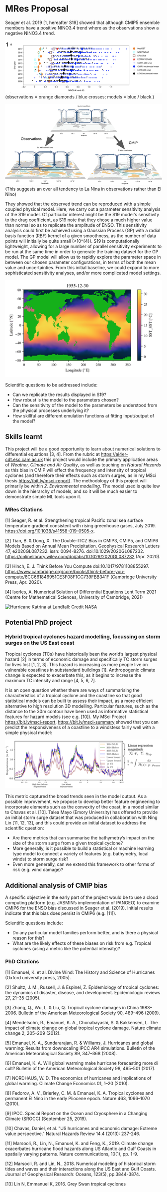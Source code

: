 # MRes Proposal

Seager et al. 2019 [1, hereafter S19] showed that although CMIP5 ensemble members have a positive NINO3.4 trend where as the observations show a negative NINO3.4 trend.

![SST output over spin up period](gifs/trend_graph.png)
(observations = orange diamonds / blue crosses;
 models = blue / black.)

![SST output over spin up period](gifs/trend_graphic.png)
(This suggests an over all tendency to La Nina in observations rather than El Nino)

They showed that the observed trend can be reproduced with a simple coupled physical model.
Here, we carry out a parameter sensitivity analysis of the S19 model. Of particular interest might be the S19 model's sensitivity to the drag coefficient, as S19 note that they chose a much higher value than normal so as to replicate the amplitude of ENSO. This sensitivity analysis could first be achieved using a Gaussian Process (GP) with a radial basis function (RBF) kernel of a given smoothness, as the number of data points will initially be quite small (<10^{4}). S19 is computationally lightweight, allowing for a large number of parallel sensitivity experiments to be run at the same time in order to generate the training dataset for the GP model. The GP model will allow us to rapidly explore the parameter space in between our chosen parameter configurations, in terms of both the mean value and uncertainties. From this initial baseline, we could expand to more sophisticated sensitivity analyses, and/or more complicated model settings.


![SST output over spin up period](gifs/om_diag_SST_SST.gif)


Scientific questions to be addressed include:

- Can we replicate the results displayed in S19?
- How robust is the model to the parameters chosen?
- Can the sensitivity of the model to the parameters be understood from the physical processes underlying it?
- How skillful are different emulation functions at fitting input/output of the model?

## Skills learnt

This project will be a good opportunity to learn about numerical solutions to differential equations [3, 4]. From the rubric at <https://ai4er-cdt.esc.cam.ac.uk> this project would include the primary application areas of _Weather, Climate and Air Quality_, as well as touching on _Natural Hazards_ as this bias in CMIP will effect the frequency and intensity of tropical cyclones (and therefore their effects such as storm surges, as in my MSci thesis <https://bit.ly/msci-report>).  The methodology of this project will primarily be within _2. Environmental modelling_.  The model used is quite low down in the hierarchy of models, and so it will be much easier to demonstrate simple ML tools upon it.

### MRes Citations

[1] Seager,  R. et  al.  Strengthening  tropical  Pacific  zonal  sea  surface  temperature  gradient  consistent  with rising  greenhouse  gases, July 2019. <https://doi.org/10.1038/s41558-019-0505-x>.

[2] Tian, B. & Dong, X. The Double-ITCZ Bias in CMIP3, CMIP5, and CMIP6 Models Based on Annual Mean Precipitation. Geophysical  Research  Letters 47, e2020GL087232. issn: 0094-8276. doi:10.1029/2020GL087232. <https://onlinelibrary.wiley.com/doi/abs/10.1029/2020GL087232> (Apr. 2020).

[3] Hinch,  E. J. Think  Before  You  Compute doi:10.1017/9781108855297. <https://www.cambridge.org/core/books/think-before-you-compute/8CC661846951CE3F08F1CC739FBB341F> (Cambridge University Press, Apr. 2020).

[4] Iserles, A. Numerical  Solution  of  Differential  Equations Lent Term 2021 (Centre for Mathematical Sciences, University of Cambridge, 2021)

![Hurricane Katrina at Landfall: Credit NASA](https://cdn.britannica.com/74/121674-050-C458B2B5/satellite-image-National-Oceanic-and-Atmospheric-Administration-August-28-2005.jpg)

## Potential PhD project

### Hybrid tropical cyclones hazard modelling, focussing on storm surges on the US East coast

Tropical cyclones (TCs) have historically been the world’s largest physical hazard [2] in terms of economic damage and specifically TC storm surges for lives lost [1, 2, 3]. This hazard is increasing as more people live on vulnerable coastlines in substandard buildings [1]. Anthropogenic climate change is expected to exacerbate this, as it begins to increase the maximum TC intensity and range [4, 5, 6, 7].

It is an open question whether there are ways of summarising the
characteristics of a tropical cyclone and the coastline so that good statistical models can be built to assess their impact, as a more efficient alternative to high resolution 3D modelling. Particular features, such as the distance to the 30m contour have been used as informative statistical features for hazard models (see e.g. [10]).
My MSci Project <https://bit.ly/msci-report>, <https://bit.ly/msci-summary>
showed that you can predict the responsiveness of a coastline to a windstess fairly well with a simple physical model:

![Responsiveness metric: for further details see msci summary.](gifs/responsiveness.png)

This metric captured the broad trends seen in the model output. As a possible improvement, we propose to develop better feature engineering to incorporate elements such as the convexity of the coast, in a model similar to Chavas et al. [10]. Talea Mayo (Emory University) has offered to provide an initial storm surge dataset that was produced in collaboration with Ning Lin [11, 12, 13], and this could provide an initial dataset to address the scientific question:

- Are there metrics that can summarise the bathymetry’s impact on the size of the storm surge from a given tropical cyclone?
- More generally, is it possible to build a statistical or machine learning type model to connect a variety of features (e.g. bathymetry, local winds) to storm surge risk?
- Even more generally, can we extend this framework to other forms of risk (e.g. wind damage)?

## Additional analysis of CMIP bias

A specific objective in the early part of the project would be to use a cloud computing platform (e.g. JASMIN’s implementation of PANGEO) to examine CMIP6 for the ENSO bias discussed in Seager et al. (2019). Initial results indicate that this bias does persist in CMIP6 (e.g. [11]).

Scientific questions include:

- Do any particular model families perform better, and is there a physical reason for this?
- What are the likely effects of these biases on risk from e.g. Tropical cyclones (using a metric like the potential intensity)?

### PhD Citations

[1] Emanuel, K. et al. Divine Wind: The History  and Science of Hurricanes (Oxford university press, 2005).

[2] Shultz, J. M., Russell, J. & Espinel, Z. Epidemiology of tropical cyclones: the dynamics of disaster, disease, and development. Epidemiologic reviews 27, 21–35 (2005).

[3] Zhang, Q., Wu, L. & Liu, Q. Tropical cyclone damages in China 1983–2006. Bulletin of the American Meteorological Society 90, 489–496 (2009).

[4] Mendelsohn, R., Emanuel, K. A., Chonabayashi, S. & Bakkensen, L. The impact of climate change on global tropical cyclone damage. Nature climate change 2, 205–209 (2012).

[5] Emanuel, K. A., Sundararajan, R. & Williams, J. Hurricanes and global warming: Results from downscaling IPCC AR4 simulations. Bulletin of the American Meteorological Society 89, 347–368 (2008).

[6] Emanuel, K. A. Will global warming make hurricane forecasting more di
cult? Bulletin of the American Meteorological Society 98, 495–501 (2017).

[7] NORDHAUS, W. D. The economics of hurricanes and implications of global warming. Climate Change Economics 01, 1–20 (2010).

[8] Fedorov, A. V., Brierley, C. M. & Emanuel, K. A. Tropical cyclones and permanent El Nino
in the early Pliocene epoch. Nature 463, 1066–1070 (2010).

[9] IPCC. Special Report on the Ocean and Cryosphere in a Changing Climate (SROCC) (September 25, 2019).

[10] Chavas, Daniel, et al. "US hurricanes and economic damage: Extreme value perspective." Natural Hazards Review 14.4 (2013): 237-246.

[11] Marsooli, R., Lin, N., Emanuel, K. and Feng, K., 2019. Climate change exacerbates hurricane flood hazards along US Atlantic and Gulf Coasts in spatially varying patterns. Nature communications, 10(1), pp. 1-9.

[12] Marsooli, R. and Lin, N., 2018. Numerical modeling of historical storm tides and waves and their interactions along the US East and Gulf Coasts. Journal of Geophysical Research: Oceans, 123(5), pp.3844-3874.

[13] Lin N, Emmanuel K, 2016. Grey Swan tropical cyclones
